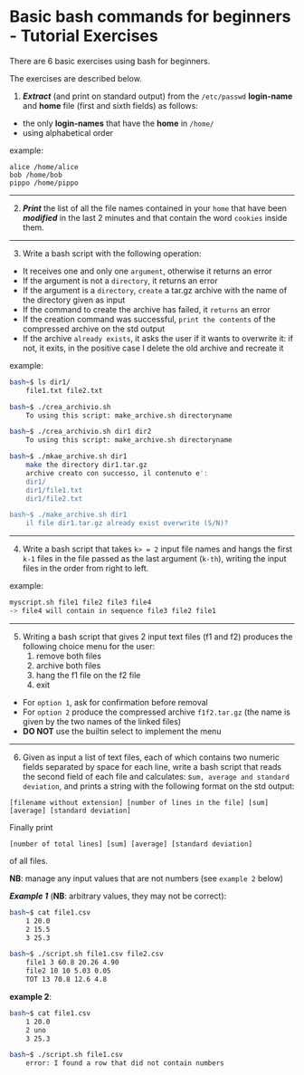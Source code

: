 # Basic bash commands for beginners - Tutorial Exercises
There are 6 basic exercises using bash for beginners.

The exercises are described below.

1. ***Extract*** (and print on standard output) from the `/etc/passwd` **login-name** and **home** file (first and sixth fields) as follows:
- the only **login-names** that have the **home** in `/home/`
- using alphabetical order

example:
```
alice /home/alice
bob /home/bob
pippo /home/pippo
```

<hr>

2. ***Print*** the list of all the file names contained in your `home` that have been ***modified*** in the last 2 minutes and that contain the word `cookies` inside them.

<hr>

3. Write a bash script with the following operation:
- It receives one and only one `argument`, otherwise it returns an error
- If the argument is not a `directory`, it returns an error
- If the argument is a `directory`, `create` a tar.gz archive with the name of the directory given as input
- If the command to create the archive has failed, it `returns` an error
- If the creation command was successful, `print the contents` of the compressed archive on the std output
- If the archive `already exists`, it asks the user if it wants to overwrite it: if not, it exits, in the positive case I delete the old archive and recreate it

example:
```bash
bash~$ ls dir1/
    file1.txt file2.txt

bash~$ ./crea_archivio.sh
    To using this script: make_archive.sh directoryname

bash~$ ./crea_archivio.sh dir1 dir2
    To using this script: make_archive.sh directoryname

bash~$ ./mkae_archive.sh dir1
    make the directory dir1.tar.gz
    archive creato con successo, il contenuto e':
    dir1/
    dir1/file1.txt
    dir1/file2.txt

bash~$ ./make_archive.sh dir1
    il file dir1.tar.gz already exist overwrite (S/N)?
```

<hr>

4. Write a bash script that takes `k> = 2` input file names and hangs the first `k-1` files in the file passed as the last argument (`k-th`), 
writing the input files in the order from right to left.

example:
```bash
myscript.sh file1 file2 file3 file4
-> file4 will contain in sequence file3 file2 file1
```

<hr>

5. Writing a bash script that gives 2 input text files (f1 and f2) produces the following choice menu for the user:
    1. remove both files
    2. archive both files
    3. hang the f1 file on the f2 file
    4. exit

- For `option 1`, ask for confirmation before removal
- For `option 2` produce the compressed archive `f1f2.tar.gz` (the name is given by the two names of the linked files)
- **DO NOT** use the builtin select to implement the menu

<hr>

6. Given as input a list of text files, each of which contains two numeric fields separated by space for each line, write a bash script that reads the second field of each file and calculates: s`um, average and standard deviation`, and prints a string with the following format on the std output:
```
[filename without extension] [number of lines in the file] [sum] [average] [standard deviation]
```
Finally print 
```
[number of total lines] [sum] [average] [standard deviation]
``` 
of all files.

**NB**: manage any input values ​​that are not numbers (see `example 2` below)

***Example 1*** (**NB**: arbitrary values, they may not be correct):
```bash
bash~$ cat file1.csv
    1 20.0
    2 15.5
    3 25.3

bash~$ ./script.sh file1.csv file2.csv
    file1 3 60.8 20.26 4.90
    file2 10 10 5.03 0.05
    TOT 13 70.8 12.6 4.8
```

**example 2**:
```bash
bash~$ cat file1.csv
    1 20.0
    2 uno
    3 25.3

bash~$ ./script.sh file1.csv
    error: I found a row that did not contain numbers
```